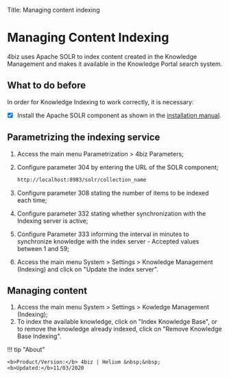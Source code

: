 Title: Managing content indexing

# Managing Content Indexing

4biz uses Apache SOLR to index content created in the Knowledge Management and makes it available in the Knowledge Portal search system.

## What to do before

In order for Knowledge Indexing to work correctly, it is necessary:

* [x] Install the Apache SOLR component as shown in the [installation manual][1].

## Parametrizing the indexing service

1. Access the main menu Parametrization > 4biz Parameters;
2. Configure parameter 304 by entering the URL of the SOLR component;

    ```sh
    http://localhost:8983/solr/collection_name
    ```

3. Configure parameter 308 stating the number of items to be indexed each time;
4. Configure parameter 332 stating whether synchronization with the Indexing server is active;  
5. Configure Parameter 333 informing the interval in minutes to synchronize knowledge with the index server - Accepted values between 1 and 59;  
6. Access the main menu System > Settings > Knowledge Management (Indexing) and click on "Update the index server".

## Managing content

1. Access the main menu System > Settings > Kowledge Management (Indexing);
2. To index the available knowledge, click on "Index Knowledge Base", or to remove the knowledge already indexed, click on "Remove 
Knowledge Base Indexing".


!!! tip "About"

    <b>Product/Version:</b> 4biz | Helium &nbsp;&nbsp;
    <b>Updated:</b>11/03/2020

[1]:/en-us/4biz-helium/get-started/installation-and-upgrade/download-software.html#servidor-de-indexacao-apache-solr_1
